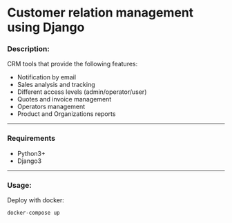 # Customer relation management using Django

### Description:
CRM tools that provide the following features:
 - Notification by email
 - Sales analysis and tracking
 - Different access levels (admin/operator/user)
 - Quotes and invoice management
 - Operators management
 - Product and Organizations reports


___
### Requirements
* Python3+
* Django3

___
### Usage:
Deploy with docker:
```sh
docker-compose up
```
